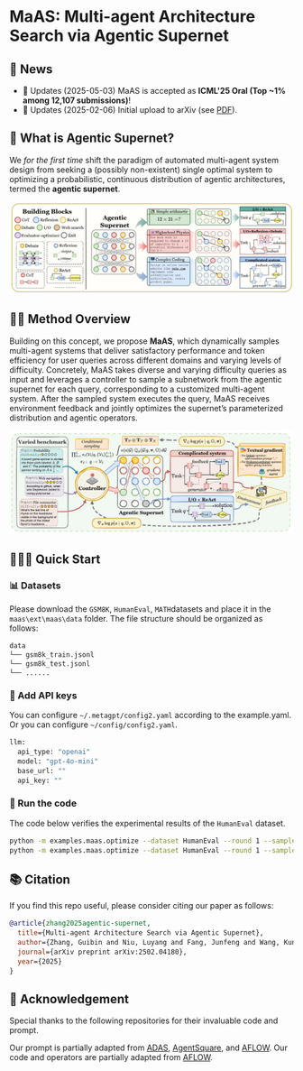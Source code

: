 # MaAS: Multi-agent Architecture Search via Agentic Supernet

## 📰 News

- 🎉 Updates (2025-05-03) MaAS is accepted as **ICML'25 Oral (Top ~1% among 12,107 submissions)**!
- 🚩 Updates (2025-02-06) Initial upload to arXiv (see [PDF](https://arxiv.org/abs/2502.04180)).


## 🤔 What is Agentic Supernet?

We *for the first time* shift the paradigm of automated multi-agent system design from seeking a (possibly non-existent) single optimal system to optimizing a probabilistic, continuous distribution of agentic architectures, termed the **agentic supernet**. 

![MaAS](assets/MaAS.png)

## 👋🏻 Method Overview

Building on this concept, we propose **MaAS**, which dynamically samples multi-agent systems that deliver satisfactory performance and token efficiency for user queries across different domains and varying levels of difficulty. Concretely, MaAS takes diverse and varying difficulty queries as input and leverages a controller to sample a subnetwork from the agentic supernet for each query, corresponding to a customized multi-agent system. After the sampled system executes the query, MaAS receives environment feedback and jointly optimizes the supernet’s parameterized distribution and agentic operators.

![framework](assets/framework.png)

## 🏃‍♂️‍➡️ Quick Start

### 📊 Datasets

Please download the  `GSM8K`,  `HumanEval`, `MATH`datasets and place it in the `maas\ext\maas\data` folder. The file structure should be organized as follows:

```
data
└── gsm8k_train.jsonl
└── gsm8k_test.jsonl
└── ......
```

### 🔑 Add API keys

You can configure `~/.metagpt/config2.yaml` according to the example.yaml. Or you can configure `~/config/config2.yaml`.

```python
llm:
  api_type: "openai" 
  model: "gpt-4o-mini" 
  base_url: ""
  api_key: ""
```

### 🐹 Run the code

The code below verifies the experimental results of the `HumanEval` dataset.

```bash
python -m examples.maas.optimize --dataset HumanEval --round 1 --sample 4 --exec_model_name "gpt-4o-mini"
python -m examples.maas.optimize --dataset HumanEval --round 1 --sample 4 --exec_model_name "gpt-4o-mini" --is_test True
```

## 📚 Citation

If you find this repo useful, please consider citing our paper as follows:

```bibtex
@article{zhang2025agentic-supernet,
  title={Multi-agent Architecture Search via Agentic Supernet},
  author={Zhang, Guibin and Niu, Luyang and Fang, Junfeng and Wang, Kun and Bai, Lei and Wang, Xiang},
  journal={arXiv preprint arXiv:2502.04180},
  year={2025}
}
```

## 🙏 Acknowledgement

Special thanks to the following repositories for their invaluable code and prompt.

Our prompt is partially adapted from [ADAS](https://github.com/ShengranHu/ADAS), [AgentSquare](https://github.com/tsinghua-fib-lab/AgentSquare/tree/main), and [AFLOW](https://github.com/geekan/MetaGPT/tree/main/examples/aflow). Our code and operators are partially adapted from [AFLOW](https://github.com/geekan/MetaGPT/tree/main/examples/aflow).
